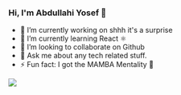 ### Hi, I'm Abdullahi Yosef 👋

- 🔭 I’m currently working on shhh it's a surprise
- 🌱 I’m currently learning React ⚛️
- 👯 I’m looking to collaborate on Github
- 💬 Ask me about any tech related stuff.
- ⚡ Fun fact: I got the MAMBA Mentality 🐍


<img src="https://github-readme-stats.vercel.app/api?username=Maserr&&show_icons=true&title_color=ffffff&icon_color=bb2acf&text_color=daf7dc&bg_color=191919&count_private=true">

